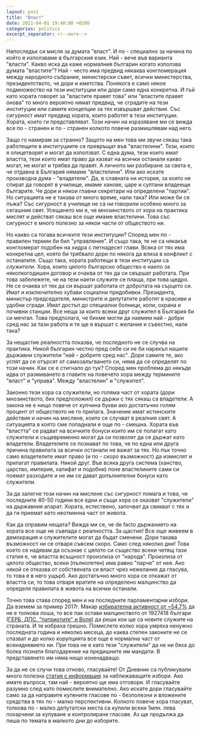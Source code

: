 ```yaml
---
layout: post
title: "Власт"
date: 2021-04-01 19:40:00 +0200
categories: politics
excerpt_separator: <!--more-->
---
```


Напоследък си мисля за думата "власт". И по - специално за начина по който я използваме в българския език. Най - вече във варианта "власти". Какво иска да каже нормалния българин когато използва думата "властите"? Най - често има предвид някаква конгломерация между народното събрание, министерски съвет, всички министерства, президентството, че дори и кметства. Понякога е само някое подмножество на тези институции или дори само една конкретна. И тъй като хората говорят за "властите правят това" или "властите правят онова" то много вероятно нямат предвид, че сградите на тези институции или самите концепции за тях извършват действия. Със сигурност имат предвид хората, които работят в тези институции. Хората, които ги представляват. Този начин на изразяване ми се вижда все по - странен и по - странен колкото повече размишлявам над него.

<!--more-->

Защо го намирам за странно? Защото на мен това ми звучи сякаш така работещите в институциите се превръщат във "властелини". Тези, които я олицетворят и могат да използват. С една дума, тези които имат властта, тези които имат право да казват на всички останали какво могат, не могат и трябва да правят. А личното ми разбиране за света е, че отдавна в България нямаме "властелини". Или ако искате производна дума - "владетели". Да, в славната ни история, за която не спират да говорят в училище, имаме ханове, царе и султани владеещи българите. Че дори и някои главни секретари на определени "партии". Но ситуацията не е такава от много време, нали така? Или може би се лъжа? Със сигурност в училище не са ни говорили особено много за сегашния свят. Усещането ми е, че мнозинството от хора на практика мислят и действат сякаш все още имаме властелини. Това със сигурност е много полезно за някои части от обществото ни.

Но какво са тогава всичките тези институции? Според мен по - правилен термин би бил "управление". И също така, те не са някакъв конгломерат подобен на хидра с петнадесет глави. Всяка от тях има конкретна цел, която би трябвало дори по някога да влиза в конфликт с останалите. Също така, хората работещи в тези институции са _служители_. Хора, които цялото българско общество е наело за няколкогодишен договор и очаква от тях да си свършат работата. При това забележете, че на тези наети служите се плаща, при това щедро. Не се очаква от тях да си вършат работата от добротата на сърцето си. Имат и изключително хубави социални придобивки. Президента, министър председателя, министрите и депутатите работят в красиви и удобни сгради. Имат достъп до специални болници, коли, охрана и почивни станции. Все неща за които всеки друг служител в България би си мечтал. Това предполага, че бихме могли да наемем най - добри сред нас за тази работа и те ще я вършат с желание и съвестно, нали така?

За нещастие реалността показва, че последното не се случва на практика. Никой българин честно пред себе си не би нарекъл нашите държавни служители "най - добрите сред нас". Дори самите те, ако успят да се отърсят от самозалъгването си, няма да се определят по този начин. Как се е стигнало до тук? Според мен проблема до някъде идва от размиването в главите на повечето хора между термините "власт" и "управа". Между "властелин" и "служител".

Законно тези хора са служители, но голяма част от хората (дори мнозинството, бих предположил) се държи с тях сякаш са владетели. А закона не е нищо повече от купчина букви ако достатъчно голям процент от обществото не го прилага. Значение имат истинските действия и начин на мислене, които се случват в реалния свят. А ситуацията в която сме попаднали е още по - смешна. Хората във "властта" се радват на всичките бонуси които им се полагат като служители и същевременно могат да си позволят да се държат като владетели. Владетелите се познават по това, че по една или друга причина правилата за всички останали не важат за тях. Но пък точно само владетелите имат право (и по - скоро възможност) да измислят и прилагат правилата. Никой друг. Във всяка друга система (ханство, царство, империя, халифат и подобни) поне властелините сами си поемат разходите и не им се дават допълнителни бонуси като служители. 

За да залегне този начин на мислене със сигурност помага и това, че последните 40-50 години все едни и същи хора се оказват "служители" на държавния апарат. Хората, естествено, започват да свикват с тях и да ги приемат като неотменна част от живота.

Как да оправим нещата? Вижда ми се, че de facto държанието на хората все още не съвпада с реалността. За щастие! Все още живеем в демокрация и служителите могат да бъдат сменени. Дори такава възможност ни се отваря съвсем скоро. Само след няколко дни! Това което се надявам да осъзнае с цялото си същество всеки четящ тази статия е, че властта всъщност произлиза от "народа". Произлиза от цялото общество, всеки (пълнолетен) има равно "парче" от нея. Ако някой се отказва от собствената си власт чрез нежелание да гласува, то това е в него ущърб. Ако достатъчно много хора се откажат от властта си, то това отваря вратите на определено малцинство да определя правилата в живота на всички останали.

Точно това става според мен и на последните парламентарни избори. Да вземем за пример 2017г. Mакар [избирателна активност от ~54.7%](https://results.cik.bg/pi2017/aktivnost/index.html) да не е толкова лоша, то все пак остави малцинството от 1927418 българи ([ГЕРБ, ДПС, "патриотите" и Воля](https://www.dnevnik.bg/izbori_2021/2021/03/19/4187465_koi_tochno_upravliava_bulgariia/)) да реши кои ще са новите служите на страната. И те избраха грешно. Помислете колко хора умряха ненужно последната година и няколко месеца, до каква степен законите не се спазват и до колко корупцията все още е нормална част от всекидневието ни. При това не е като тези "служители" да не ни бяха до болка познати благодарение на предишните им мандати. В представянето им няма нищо изненадващо.

За да не се случи това отново, гласувайте! От Дневник са публикували много полезна [статия с информация](https://www.dnevnik.bg/izbori_2021/2021/03/03/4181403_vsichko_koeto_triabva_da_znaete_za_parlamentarni/) за наближаващите избори. Ако имате въпроси, там най - вероятно ще има отговори. И гласувайте разумно след като помислите внимателно. Ако искате дори гласувайте само за да направите купените гласове по - безполезни и вложените средства в тях по - малко перспективни. Колкото повече хора гласуват, толкова по - малко депутатски места са купили всеки 1млн. лева похарчени за купуване и контролиране гласове. Аз ще продължа да пиша по темата в малкото дни до изборите.
